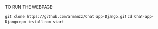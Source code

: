 TO RUN THE WEBPAGE:

``git clone https://github.com/armanzz/Chat-app-Django.git``
  ``cd Chat-app-Django``
  ``npm install``
  ``npm start``
